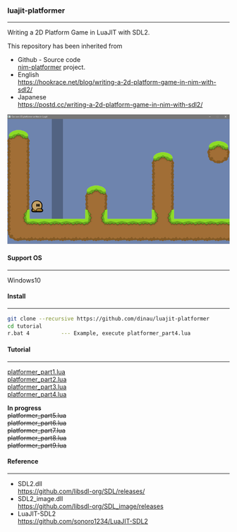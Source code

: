 ### luajit-platformer

---

Writing a 2D Platform Game in LuaJIT with SDL2.

This repository has been inherited from  
- Github - Source code  
[nim-platformer](https://github.com/def-/nim-platformer) project.
- English  
https://hookrace.net/blog/writing-a-2d-platform-game-in-nim-with-sdl2/  
- Japanese  
https://postd.cc/writing-a-2d-platform-game-in-nim-with-sdl2/  


![alt](img/t4.png)

#### Support OS

---

Windows10 

#### Install 

---

```sh
git clone --recursive https://github.com/dinau/luajit-platformer
cd tutorial
r.bat 4          --- Example, execute platformer_part4.lua
```

#### Tutorial

---

[platformer_part1.lua](tutorial/platformer_part1.lua)  
[platformer_part2.lua](tutorial/platformer_part2.lua)  
[platformer_part3.lua](tutorial/platformer_part3.lua)  
[platformer_part4.lua](tutorial/platformer_part4.lua)  

**In progress**  
~~platformer_part5.lua  
platformer_part6.lua  
platformer_part7.lua  
platformer_part8.lua  
platformer_part9.lua~~

#### Reference

---

- SDL2.dll  
https://github.com/libsdl-org/SDL/releases/
- SDL2_image.dll  
https://github.com/libsdl-org/SDL_image/releases
- LuaJIT-SDL2  
https://github.com/sonoro1234/LuaJIT-SDL2
